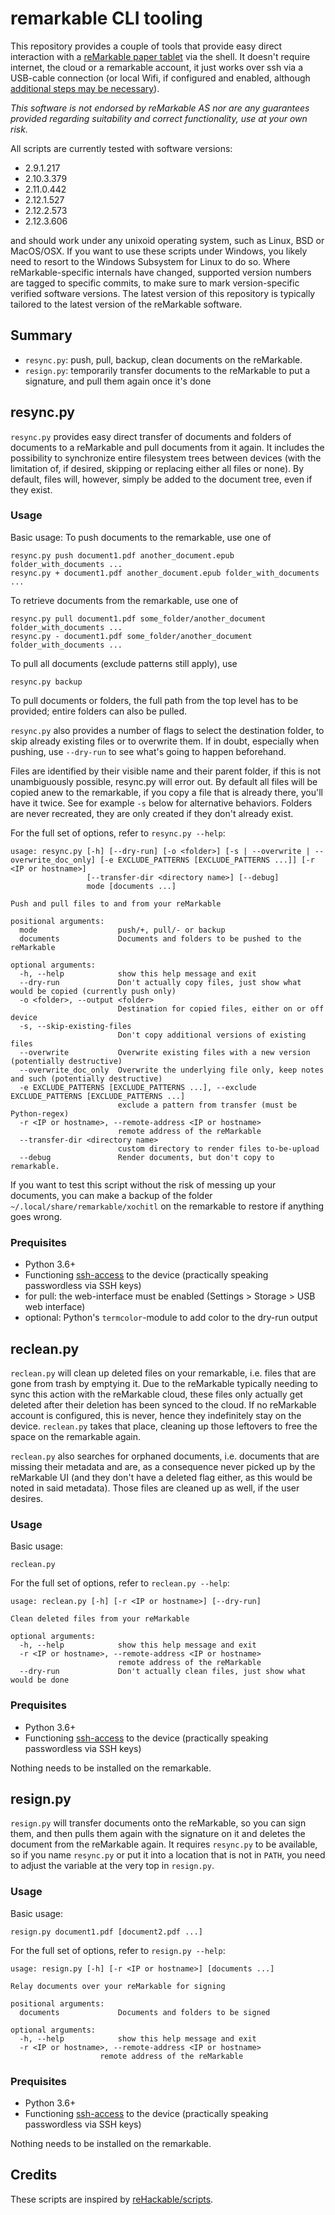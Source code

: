 # remarkable CLI tooling

This repository provides a couple of tools that provide easy direct interaction with a [reMarkable paper tablet](https://remarkable.com) via the shell.
It doesn't require internet, the cloud or a remarkable account, it just works over ssh via a USB-cable connection (or local Wifi, if configured and enabled, although [additional steps may be necessary](https://www.reddit.com/r/RemarkableTablet/comments/edozpq/howto_access_the_web_interface_via_ssh/)).

*This software is not endorsed by reMarkable AS nor are any guarantees provided regarding suitability and correct functionality, use at your own risk.*

All scripts are currently tested with software versions:

  * 2.9.1.217
  * 2.10.3.379
  * 2.11.0.442
  * 2.12.1.527
  * 2.12.2.573
  * 2.12.3.606

and should work under any unixoid operating system, such as Linux, BSD or MacOS/OSX. If you want to use these scripts under Windows, you likely need to resort to the Windows Subsystem for Linux to do so.
Where reMarkable-specific internals have changed, supported version numbers are tagged to specific commits, to make sure to mark version-specific verified software versions.
The latest version of this repository is typically tailored to the latest version of the reMarkable software.

## Summary

  * `resync.py`: push, pull, backup, clean documents on the reMarkable.
  * `resign.py`: temporarily transfer documents to the reMarkable to put a signature, and pull them again once it's done

## resync.py

`resync.py` provides easy direct transfer of documents and folders of documents to a reMarkable and pull documents from it again.
It includes the possibility to synchronize entire filesystem trees between devices (with the limitation of, if desired, skipping or replacing either all files or none).
By default, files will, however, simply be added to the document tree, even if they exist.

### Usage

Basic usage:
To push documents to the remarkable, use one of

    resync.py push document1.pdf another_document.epub folder_with_documents ...
    resync.py + document1.pdf another_document.epub folder_with_documents ...

To retrieve documents from the remarkable, use one of

    resync.py pull document1.pdf some_folder/another_document folder_with_documents ...
    resync.py - document1.pdf some_folder/another_document folder_with_documents ...

To pull all documents (exclude patterns still apply), use

    resync.py backup

To pull documents or folders, the full path from the top level has to be provided; entire folders can also be pulled.

`resync.py` also provides a number of flags to select the destination folder, to skip already existing files or to overwrite them.
If in doubt, especially when pushing, use `--dry-run` to see what's going to happen beforehand.

Files are identified by their visible name and their parent folder, if this is not unambiguously possible, resync.py will error out.
By default all files will be copied anew to the remarkable, if you copy a file that is already there, you'll have it twice. See for example `-s` below for alternative behaviors.
Folders are never recreated, they are only created if they don't already exist.

For the full set of options, refer to `resync.py --help`:

	usage: resync.py [-h] [--dry-run] [-o <folder>] [-s | --overwrite | --overwrite_doc_only] [-e EXCLUDE_PATTERNS [EXCLUDE_PATTERNS ...]] [-r <IP or hostname>]
					 [--transfer-dir <directory name>] [--debug]
					 mode [documents ...]

	Push and pull files to and from your reMarkable

	positional arguments:
	  mode                  push/+, pull/- or backup
	  documents             Documents and folders to be pushed to the reMarkable

	optional arguments:
	  -h, --help            show this help message and exit
	  --dry-run             Don't actually copy files, just show what would be copied (currently push only)
	  -o <folder>, --output <folder>
							Destination for copied files, either on or off device
	  -s, --skip-existing-files
							Don't copy additional versions of existing files
	  --overwrite           Overwrite existing files with a new version (potentially destructive)
	  --overwrite_doc_only  Overwrite the underlying file only, keep notes and such (potentially destructive)
	  -e EXCLUDE_PATTERNS [EXCLUDE_PATTERNS ...], --exclude EXCLUDE_PATTERNS [EXCLUDE_PATTERNS ...]
							exclude a pattern from transfer (must be Python-regex)
	  -r <IP or hostname>, --remote-address <IP or hostname>
							remote address of the reMarkable
	  --transfer-dir <directory name>
							custom directory to render files to-be-upload
	  --debug               Render documents, but don't copy to remarkable.

If you want to test this script without the risk of messing up your documents, you can make a backup of the folder `~/.local/share/remarkable/xochitl` on the remarkable to restore if anything goes wrong.


### Prequisites

  * Python 3.6+
  * Functioning [ssh-access](https://remarkablewiki.com/tech/ssh#passwordless_login_with_ssh_keys) to the device (practically speaking passwordless via SSH keys)
  * for pull: the web-interface must be enabled (Settings > Storage > USB web interface)
  * optional: Python's `termcolor`-module to add color to the dry-run output

## reclean.py

`reclean.py` will clean up deleted files on your remarkable, i.e. files that are gone from trash by emptying it. Due to the reMarkable typically needing to sync this action with the reMarkable cloud, these files only actually get deleted after their deletion has been synced to the cloud. If no reMarkable account is configured, this is never, hence they indefinitely stay on the device. `reclean.py` takes that place, cleaning up those leftovers to free the space on the remarkable again.

`reclean.py` also searches for orphaned documents, i.e. documents that are missing their metadata and are, as a consequence never picked up by the reMarkable UI (and they don't have a deleted flag either, as this would be noted in said metadata). Those files are cleaned up as well, if the user desires.

### Usage

Basic usage:

    reclean.py

For the full set of options, refer to `reclean.py --help`:

	usage: reclean.py [-h] [-r <IP or hostname>] [--dry-run]
	
	Clean deleted files from your reMarkable
	
	optional arguments:
	  -h, --help            show this help message and exit
	  -r <IP or hostname>, --remote-address <IP or hostname>
	                        remote address of the reMarkable
	  --dry-run             Don't actually clean files, just show what would be done

### Prequisites
  * Python 3.6+
  * Functioning [ssh-access](https://remarkablewiki.com/tech/ssh#passwordless_login_with_ssh_keys) to the device (practically speaking passwordless via SSH keys)

Nothing needs to be installed on the remarkable.


## resign.py

`resign.py` will transfer documents onto the reMarkable, so you can sign them, and then pulls them again with the signature on it and deletes the document from the reMarkable again.
It requires `resync.py` to be available, so if you name `resync.py` or put it into a location that is not in `PATH`, you need to adjust the variable at the very top in `resign.py`.

### Usage

Basic usage:

    resign.py document1.pdf [document2.pdf ...]

For the full set of options, refer to `resign.py --help`:

	usage: resign.py [-h] [-r <IP or hostname>] [documents ...]
	
	Relay documents over your reMarkable for signing
	
	positional arguments:
	  documents             Documents and folders to be signed
	
	optional arguments:
	  -h, --help            show this help message and exit
	  -r <IP or hostname>, --remote-address <IP or hostname>
                        remote address of the reMarkable

### Prequisites
  * Python 3.6+
  * Functioning [ssh-access](https://remarkablewiki.com/tech/ssh#passwordless_login_with_ssh_keys) to the device (practically speaking passwordless via SSH keys)

Nothing needs to be installed on the remarkable.


## Credits

These scripts are inspired by [reHackable/scripts](https://github.com/reHackable/scripts).
